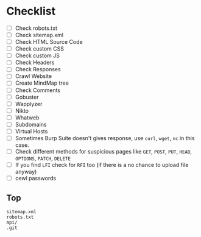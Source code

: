 
# Checklist
- [ ] Check robots.txt
- [ ] Check sitemap.xml
- [ ] Check HTML Source Code
- [ ] Check custom CSS
- [ ] Check custom JS
- [ ] Check Headers
- [ ] Check Responses
- [ ] Crawl Website
- [ ] Create MindMap tree
- [ ] Check Comments 
- [ ] Gobuster
- [ ] Wapplyzer
- [ ] Nikto
- [ ] Whatweb
- [ ] Subdomains
- [ ] Virtual Hosts
- [ ] Sometimes Burp Suite doesn't gives response, use `curl`, `wget`, `nc` in this case.
- [ ] Check different methods for suspicious pages like `GET`, `POST`, `PUT`, `HEAD`, `OPTIONS`, `PATCH`, `DELETE`
- [ ] If you find `LFI` check for `RFI` too (if there is a no chance to upload file anyway)
- [ ] cewl passwords

## Top

```
sitemap.xml
robots.txt
api/
.git
```
